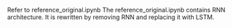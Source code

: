 Refer to reference_original.ipynb
The reference_original.ipynb contains RNN architecture. It is rewritten by removing RNN and replacing it with LSTM.

